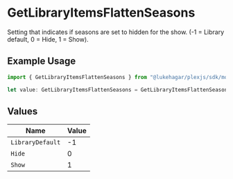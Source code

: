 # GetLibraryItemsFlattenSeasons

Setting that indicates if seasons are set to hidden for the show. (-1 = Library default, 0 = Hide, 1 = Show).

## Example Usage

```typescript
import { GetLibraryItemsFlattenSeasons } from "@lukehagar/plexjs/sdk/models/operations";

let value: GetLibraryItemsFlattenSeasons = GetLibraryItemsFlattenSeasons.Show;
```

## Values

| Name             | Value            |
| ---------------- | ---------------- |
| `LibraryDefault` | -1               |
| `Hide`           | 0                |
| `Show`           | 1                |